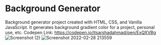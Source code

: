 # Background Generator
Background generator project created with HTML, CSS, and Vanilla JavaScript. It generates background gradient color for a project, personal use, etc. 
Codepen Link: https://codepen.io/itsarshadahmad/pen/ExQXVBg
![Screenshot (2)](https://user-images.githubusercontent.com/54478287/156016856-b5c2fbe8-6230-4c09-93c6-5271b6868dbe.png)
![Screenshot 2022-02-28 213559](https://user-images.githubusercontent.com/54478287/156016982-00c5c3c9-bf8d-4169-ab87-dda3ed38104c.png)
